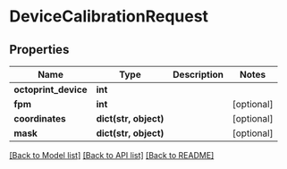 # DeviceCalibrationRequest

## Properties
Name | Type | Description | Notes
------------ | ------------- | ------------- | -------------
**octoprint_device** | **int** |  | 
**fpm** | **int** |  | [optional] 
**coordinates** | **dict(str, object)** |  | [optional] 
**mask** | **dict(str, object)** |  | [optional] 

[[Back to Model list]](../README.md#documentation-for-models) [[Back to API list]](../README.md#documentation-for-api-endpoints) [[Back to README]](../README.md)



